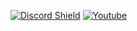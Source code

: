 [![Discord Shield](https://discordapp.com/api/guilds/809501355504959528/widget.png?style=shield)](https://remotion.dev/discord)
<a href="https://www.youtube.com/c/JonnyBurger"><img src="https://img.shields.io/youtube/channel/subscribers/UCsBAIv086U4dViuxXJLMJpg?style=social" alt="Youtube" /></a>

